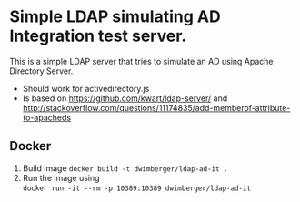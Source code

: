 # Simple LDAP simulating AD Integration test server.

This is a simple LDAP server that tries to simulate an AD using 
Apache Directory Server.

* Should work for activedirectory.js
* Is based on https://github.com/kwart/ldap-server/ and 
   http://stackoverflow.com/questions/11174835/add-memberof-attribute-to-apacheds 


## Docker

1. Build image `docker build -t dwimberger/ldap-ad-it .`
2. Run the image using  
   `docker run -it --rm -p 10389:10389 dwimberger/ldap-ad-it`


